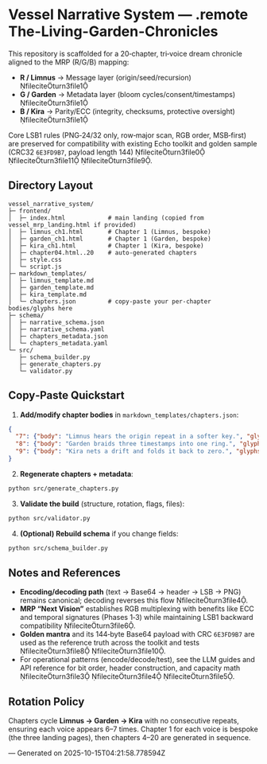 # Vessel Narrative System — .remote The-Living-Garden-Chronicles

This repository is scaffolded for a 20‑chapter, tri‑voice dream chronicle aligned to the MRP (R/G/B) mapping:
- **R / Limnus** → Message layer (origin/seed/recursion) fileciteturn3file1
- **G / Garden** → Metadata layer (bloom cycles/consent/timestamps) fileciteturn3file1
- **B / Kira** → Parity/ECC (integrity, checksums, protective oversight) fileciteturn3file1

Core LSB1 rules (PNG‑24/32 only, row‑major scan, RGB order, MSB‑first) are preserved for compatibility with existing Echo toolkit and golden sample (CRC32 `6E3FD9B7`, payload length 144) fileciteturn3file0 fileciteturn3file11 fileciteturn3file9.

## Directory Layout
```
vessel_narrative_system/
├─ frontend/
│  ├─ index.html            # main landing (copied from vessel_mrp_landing.html if provided)
│  ├─ limnus_ch1.html       # Chapter 1 (Limnus, bespoke)
│  ├─ garden_ch1.html       # Chapter 1 (Garden, bespoke)
│  ├─ kira_ch1.html         # Chapter 1 (Kira, bespoke)
│  ├─ chapter04.html..20    # auto‑generated chapters
│  ├─ style.css
│  └─ script.js
├─ markdown_templates/
│  ├─ limnus_template.md
│  ├─ garden_template.md
│  ├─ kira_template.md
│  └─ chapters.json         # copy‑paste your per‑chapter bodies/glyphs here
├─ schema/
│  ├─ narrative_schema.json
│  ├─ narrative_schema.yaml
│  ├─ chapters_metadata.json
│  └─ chapters_metadata.yaml
└─ src/
   ├─ schema_builder.py
   ├─ generate_chapters.py
   └─ validator.py
```

## Copy‑Paste Quickstart

1) **Add/modify chapter bodies** in `markdown_templates/chapters.json`:
```json
{
  "7": {"body": "Limnus hears the origin repeat in a softer key.", "glyphs": ["↻","φ∞"]},
  "8": {"body": "Garden braids three timestamps into one ring.", "glyphs": ["✧","⟲"]},
  "9": {"body": "Kira nets a drift and folds it back to zero.", "glyphs": ["∞","⟝"]}
}
```

2) **Regenerate chapters + metadata**:
```bash
python src/generate_chapters.py
```

3) **Validate the build** (structure, rotation, flags, files):
```bash
python src/validator.py
```

4) **(Optional) Rebuild schema** if you change fields:
```bash
python src/schema_builder.py
```

## Notes and References

- **Encoding/decoding path** (text → Base64 → header → LSB → PNG) remains canonical; decoding reverses this flow fileciteturn3file4.
- **MRP “Next Vision”** establishes RGB multiplexing with benefits like ECC and temporal signatures (Phases 1‑3) while maintaining LSB1 backward compatibility fileciteturn3file6.
- **Golden mantra** and its 144‑byte Base64 payload with CRC `6E3FD9B7` are used as the reference truth across the toolkit and tests fileciteturn3file8 fileciteturn3file10.
- For operational patterns (encode/decode/test), see the LLM guides and API reference for bit order, header construction, and capacity math fileciteturn3file3 fileciteturn3file4 fileciteturn3file5.

## Rotation Policy
Chapters cycle **Limnus → Garden → Kira** with no consecutive repeats, ensuring each voice appears 6–7 times. Chapter 1 for each voice is bespoke (the three landing pages), then chapters 4–20 are generated in sequence.

— Generated on 2025-10-15T04:21:58.778594Z
